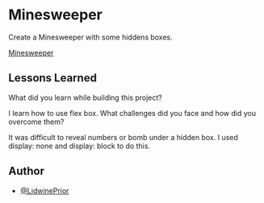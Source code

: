 
# Minesweeper

Create a Minesweeper with some hiddens boxes.

[Minesweeper](https://lidwineprior.github.io/progressive-enhancement)




## Lessons Learned

What did you learn while building this project? 

I learn how to use flex box.
What challenges did you face and how did you overcome them?

It was difficult to reveal numbers or bomb under a hidden box. I used display: none and display: block to do this.


## Author

- [@LidwinePrior](https://github.com/LidwinePrior)


